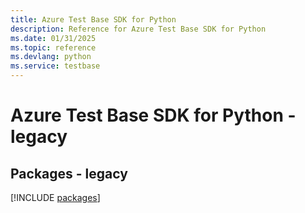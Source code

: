 ```yaml
---
title: Azure Test Base SDK for Python
description: Reference for Azure Test Base SDK for Python
ms.date: 01/31/2025
ms.topic: reference
ms.devlang: python
ms.service: testbase
---
```

# Azure Test Base SDK for Python - legacy
## Packages - legacy
[!INCLUDE [packages](test-base-index.md)]
